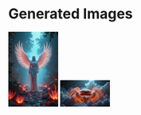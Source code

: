 # Generated Images



<img src="2025_07_09_01.png" width="100"/> <img src="2025_07_09_02.png" width="100"/>